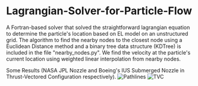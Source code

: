# Lagrangian-Solver-for-Particle-Flow
A Fortran-based solver that solved the straightforward lagrangian equation to determine the particle's location based on EL model on an unstructured grid.
The algorithm to find the nearby nodes to the closest node using a Euclidean Distance method and a binary tree data structure (KDTree) is included in the file "nearby_nodes.py".
We find the velocity at the particle's current location using weighted linear interpolation from nearby nodes.

                                                              
Some Results (NASA JPL Nozzle and Boeing's IUS Submerged Nozzle in Thrust-Vectored Configuration respectively).
![Pathlines](https://github.com/user-attachments/assets/0646e27b-c5ed-4dd0-98d5-8cdb63a21482)
![TVC](https://github.com/user-attachments/assets/59f92f9c-d5b4-4783-9a82-fa350f9d447b)


